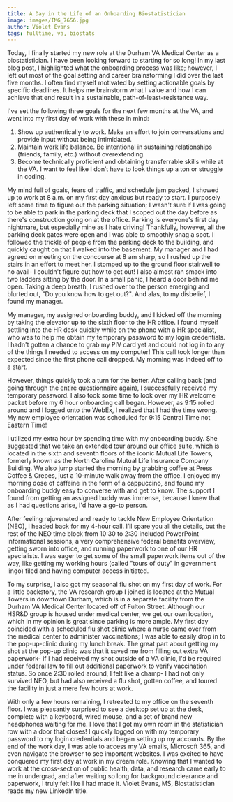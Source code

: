 ```yaml
---
title: A Day in the Life of an Onboarding Biostatistician
image: images/IMG_7656.jpg
author: Violet Evans
tags: fulltime, va, biostats
---
```


Today, I finally started my new role at the Durham VA Medical Center as a biostatistician. I have been looking forward to starting for so long! In my last blog post, I highlighted what the onboarding process was like; however, I left out most of the goal setting and career brainstorming I did over the last five months. I often find myself motivated by setting actionable goals by specific deadlines. It helps me brainstorm what I value and how I can achieve that end result in a sustainable, path-of-least-resistance way. 

I've set the following three goals for the next few months at the VA, and went into my first day of work with these in mind:
1. Show up authentically to work. Make an effort to join conversations and provide input without being intimidated.
2. Maintain work life balance. Be intentional in sustaining relationships (friends, family, etc.) without overextending.
3. Become technically proficient and obtaining transferrable skills while at the VA. I want to feel like I don’t have to look things up a ton or struggle in coding.

My mind full of goals, fears of traffic, and schedule jam packed, I showed up to work at 8 a.m. on my first day anxious but ready to start. I purposely left some time to figure out the parking situation; I wasn't sure if I was going to be able to park in the parking deck that I scoped out the day before as there's construction going on at the office. Parking is everyone's first day nightmare, but especially mine as I hate driving! Thankfully, however, all the parking deck gates were open and I was able to smoothly snag a spot. I followed the trickle of people from the parking deck to the building, and quickly caught on that I walked into the basement. My manager and I had agreed on meeting on the concourse at 8 am sharp, so I rushed up the stairs in an effort to meet her. I stomped up to the ground floor stairwell to no avail- I couldn't figure out how to get out! I also almost ran smack into two ladders sitting by the door. In a small panic, I heard a door behind me open. Taking a deep breath, I rushed over to the person emerging and blurted out, "Do you know how to get out?". And alas, to my disbelief, I found my manager.

My manager, my assigned onboarding buddy, and I kicked off the morning by taking the elevator up to the sixth floor to the HR office. I found myself settling into the HR desk quickly while on the phone with a HR specialist, who was to help me obtain my temporary password to my login credentials. I hadn't gotten a chance to grab my PIV card yet and could not log in to any of the things I needed to access on my computer! This call took longer than expected since the first phone call dropped. My morning was indeed off to a start.

However, things quickly took a turn for the better. After calling back (and going through the entire questionnaire again), I successfully received my temporary password. I also took some time to look over my HR welcome packet before my 6 hour onboarding call began. However, as 9:15 rolled around and I logged onto the WebEx, I realized that I had the time wrong. My new employee orientation was scheduled for 9:15 Central Time not Eastern Time!

I utilized my extra hour by spending time with my onboarding buddy. She suggested that we take an extended tour around our office suite, which is located in the sixth and seventh floors of the iconic Mutual Life Towers, formerly known as the North Carolina Mutual Life Insurance Company Building. We also jump started the morning by grabbing coffee at Press Coffee & Crepes, just a 10-minute walk away from the office. I enjoyed my morning dose of caffeine in the form of a cappuccino, and found my onboarding buddy easy to converse with and get to know. The support I found from getting an assigned buddy was immense, because I knew that as I had questions arise, I'd have a go-to person. 

After feeling rejuvenated and ready to tackle New Employee Orientation (NEO), I headed back for my 4-hour call. I’ll spare you all the details, but the rest of the NEO time block from 10:30 to 2:30 included PowerPoint informational sessions, a very comprehensive federal benefits overview, getting sworn into office, and running paperwork to one of our HR specialists. I was eager to get some of the small paperwork items out of the way, like getting my working hours (called "tours of duty" in government lingo) filed and having computer access initiated.

To my surprise, I also got my seasonal flu shot on my first day of work. For a little backstory, the VA research group I joined is located at the Mutual Towers in downtown Durham, which is in a separate facility from the Durham VA Medical Center located off of Fulton Street. Although our HSR&D group is housed under medical center, we get our own location, which in my opinion is great since parking is more ample. My first day coincided with a scheduled flu shot clinic where a nurse came over from the medical center to administer vaccinations; I was able to easily drop in to the pop-up-clinic during my lunch break. The great part about getting my shot at the pop-up clinic was that it saved me from filling out extra VA paperwork- if I had received my shot outside of a VA clinic, I'd be required under federal law to fill out additional paperwork to verify vaccination status. So once 2:30 rolled around, I felt like a champ- I had not only survived NEO, but had also received a flu shot, gotten coffee, and toured the facility in just a mere few hours at work.

With only a few hours remaining, I retreated to my office on the seventh floor. I was pleasantly surprised to see a desktop set up at the desk, complete with a keyboard, wired mouse, and a set of brand new headphones waiting for me. I love that I got my own room in the statistician row with a door that closes! I quickly logged on with my temporary password to my login credentials and began setting up my accounts. By the end of the work day, I was able to access my VA emails, Microsoft 365, and even navigate the browser to see important websites. I was excited to have conquered my first day at work in my dream role. Knowing that I wanted to work at the cross-section of public health, data, and research came early to me in undergrad, and after waiting so long for background clearance and paperwork, I truly felt like I had made it. Violet Evans, MS, Biostatistician reads my new LinkedIn title.